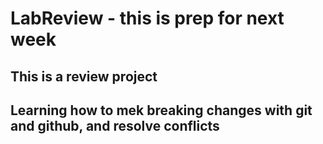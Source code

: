 # LabReview - this is prep for next week

## This is a review project 

## Learning how to mek breaking changes with git and github, and resolve conflicts
